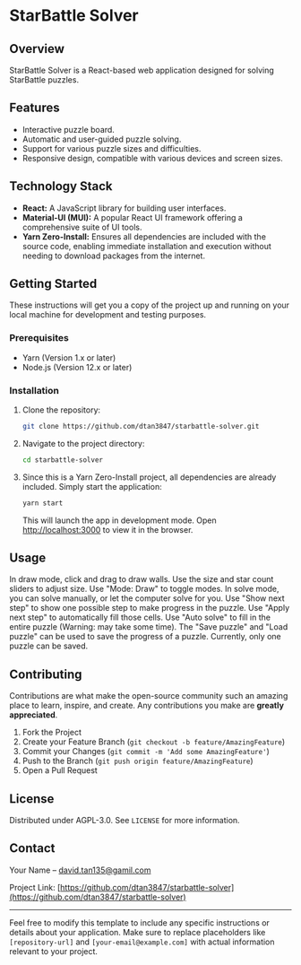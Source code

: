 # StarBattle Solver

## Overview

StarBattle Solver is a React-based web application designed for solving StarBattle puzzles.

## Features

- Interactive puzzle board.
- Automatic and user-guided puzzle solving.
- Support for various puzzle sizes and difficulties.
- Responsive design, compatible with various devices and screen sizes.

## Technology Stack

- **React:** A JavaScript library for building user interfaces.
- **Material-UI (MUI):** A popular React UI framework offering a comprehensive suite of UI tools.
- **Yarn Zero-Install:** Ensures all dependencies are included with the source code, enabling immediate installation and execution without needing to download packages from the internet.

## Getting Started

These instructions will get you a copy of the project up and running on your local machine for development and testing purposes.

### Prerequisites

- Yarn (Version 1.x or later)
- Node.js (Version 12.x or later)

### Installation

1. Clone the repository:
   ```bash
   git clone https://github.com/dtan3847/starbattle-solver.git
   ```

2. Navigate to the project directory:
   ```bash
   cd starbattle-solver
   ```

3. Since this is a Yarn Zero-Install project, all dependencies are already included. Simply start the application:
   ```bash
   yarn start
   ```

   This will launch the app in development mode. Open [http://localhost:3000](http://localhost:3000) to view it in the browser.

## Usage

In draw mode, click and drag to draw walls. Use the size and star count sliders to adjust size. Use "Mode: Draw" to toggle modes.
In solve mode, you can solve manually, or let the computer solve for you. Use "Show next step" to show one possible step to make progress in the puzzle. Use "Apply next step" to automatically fill those cells. Use "Auto solve" to fill in the entire puzzle (Warning: may take some time).
The "Save puzzle" and "Load puzzle" can be used to save the progress of a puzzle. Currently, only one puzzle can be saved.

## Contributing

Contributions are what make the open-source community such an amazing place to learn, inspire, and create. Any contributions you make are **greatly appreciated**.

1. Fork the Project
2. Create your Feature Branch (`git checkout -b feature/AmazingFeature`)
3. Commit your Changes (`git commit -m 'Add some AmazingFeature'`)
4. Push to the Branch (`git push origin feature/AmazingFeature`)
5. Open a Pull Request

## License

Distributed under AGPL-3.0. See `LICENSE` for more information.

## Contact

Your Name – david.tan135@gamil.com

Project Link: [https://github.com/dtan3847/starbattle-solver](https://github.com/dtan3847/starbattle-solver)

---

Feel free to modify this template to include any specific instructions or details about your application. Make sure to replace placeholders like `[repository-url]` and `[your-email@example.com]` with actual information relevant to your project.